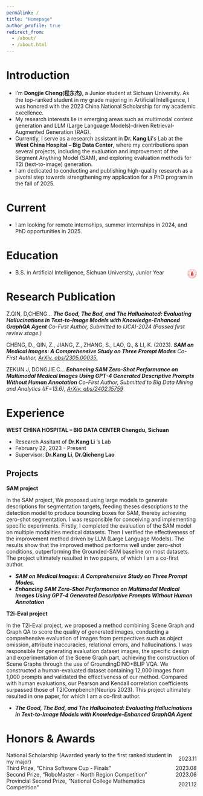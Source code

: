 ```yaml
---
permalink: /
title: "Homepage"
author_profile: true
redirect_from: 
  - /about/
  - /about.html
---
```


Introduction
======
* I’m **Dongjie Cheng(程东杰)**, a Junior student at Sichuan University. As the top-ranked student in my grade majoring in Artificial Intelligence, I was honored with the 2023 China National Scholarship for my academic excellence. 
* My research interests lie in emerging areas such as multimodal content generation and LLM (Large Language Models)-driven Retrieval-Augmented Generation (RAG).
* Currently, I serve as a research assistant in **Dr. Kang Li**'s Lab at the **West China Hospital – Big Data Center**, where my contributions span several projects, including the evaluation and improvement of the Segment Anything Model (SAM), and exploring evaluation methods for T2i (text-to-image) generation. 
* I am dedicated to conducting and publishing high-quality research as a pivotal step towards strengthening my application for a PhD program in the fall of 2025.

Current
======
* I am looking for remote internships, summer internships in 2024, and PhD opportunities in 2025.

Education
======
* B.S. in Artificial Intelligence, Sichuan University, Junior Year <img src="../images/scu.png" width="5%" height="5%" alt="校徽" align="right">

Research Publication
======
Z.QIN, D,CHENG… ***The Good, The Bad, and The Hallucinated: Evaluating Hallucinations in Text-to-Image Models with Knowledge-Enhanced GraphQA Agent***  *Co-First Author, Submitted to IJCAI-2024 (Passed first review stage.)*

CHENG, D., QIN, Z., JIANG, Z., ZHANG, S., LAO, Q., & LI, K. (2023).  ***SAM on Medical Images: A Comprehensive Study on Three Prompt Modes***  *Co-First Author, [ArXiv, abs/2305.00035.](https://arxiv.org/pdf/2305.00035)*

ZEKUN.J, DONGJIE.C… ***Enhancing SAM Zero-Shot Performance on Multimodal Medical Images Using GPT-4 Generated Descriptive Prompts Without Human Annotation***  *Co-First Author, Submitted to Big Data Mining and Analytics (IF=13.6), [ArXiv, abs/2402.15759](https://arxiv.org/pdf/2402.15759)*

Experience
======
**WEST CHINA HOSPITAL – BIG DATA CENTER	Chengdu,  Sichuan**
* Research Assitant of **Dr.Kang Li** ’s Lab
* February 22, 2023 - Present
* Supervisor: **Dr.Kang Li**, **Dr.Qicheng Lao**
  


Projects
------
**SAM project**

In the SAM project, We proposed using large models to generate descriptions for segmentation targets, feeding theses descriptions to the detection model to produce bounding boxes for SAM, thereby achieving zero-shot segmentation. 
I was responsible for conceiving and implementing specific experiments. Firstly, I completed the evaluation of the SAM model on multiple modalities medical datasets. Then I verified the effectiveness of the improvement method driven by LLM (Large Language Models). 
The results show that the improved method performs well under zero-shot conditions, outperforming the Grounded-SAM baseline on most datasets. The project ultimately resulted in two papers, of which I am a co-first author.
  * ***SAM on Medical Images: A Comprehensive Study on Three Prompt Modes.***                 
  *	***Enhancing SAM Zero-Shot Performance on Multimodal Medical Images Using GPT-4 Generated Descriptive Prompts Without Human Annotation***


**T2i-Eval project**

In the T2i-Eval project, we proposed a method combining Scene Graph and Graph QA to score the quality of generated images, conducting a comprehensive evaluation of images from perspectives such as object omission, attribute inaccuracies, relational errors, and hallucinations.
I was responsible for generating evaluation dataset images, the specific design and experimentation of the Scene Graph part, achieving the construction of Scene Graphs through the use of GroundingDINO+BLIP VQA.
We constructed a human-evaluated dataset containing 12,000 images from 1,000 prompts and validated the effectiveness of our method. Compared with human evaluations, our Pearson and Kendall correlation coefficients surpassed those of T2ICompbench(Neurips 2023). This project ultimately resulted in one paper, for which I am a co-first author.
  * ***The Good, The Bad, and The Hallucinated: Evaluating Hallucinations in Text-to-Image Models with Knowledge-Enhanced GraphQA Agent***


Honors & Awards
======
<div style="display: flex; justify-content: space-between; align-items: center;">
  <div>National Scholarship (Awarded yearly to the first ranked student in my major)</div>
  <div>2023.11</div>
</div>
<div style="display: flex; justify-content: space-between; align-items: center;">
  <div>Third Prize, “China Software Cup - Finals”</div>
  <div>2023.08</div>
</div>
<div style="display: flex; justify-content: space-between; align-items: center;">
  <div>Second Prize, “RoboMaster - North Region Competition”</div>
  <div>2023.06</div>
</div>
<div style="display: flex; justify-content: space-between; align-items: center;">
  <div>Provincial Second Prize, “National College Mathematics Competition”</div>
  <div>2021.12</div>
</div>

